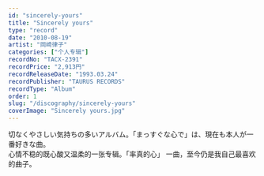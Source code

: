```yaml
---
id: "sincerely-yours"
title: "Sincerely yours"
type: "record"
date: "2010-08-19"
artist: "岡崎律子"
categories: ["个人专辑"]
recordNo: "TACX-2391"
recordPrice: "2,913円"
recordReleaseDate: "1993.03.24"
recordPublisher: "TAURUS RECORDS"
recordType: "Album"
order: 1
slug: "/discography/sincerely-yours"
coverImage: "Sincerely yours.jpg"
---
```


切なくやさしい気持ちの多いアルバム。「まっすぐな心で」は、現在も本人が一番好きな曲。  
心情不稳的既心酸又温柔的一张专辑。「率真的心」 一曲，至今仍是我自己最喜欢的曲子。
